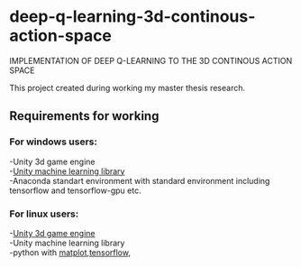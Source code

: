 # deep-q-learning-3d-continous-action-space
IMPLEMENTATION OF DEEP Q-LEARNING TO THE 3D CONTINOUS ACTION SPACE

This project created during working my master thesis research.

<h2>Requirements for working</h2>
<h3>For windows users:</h3>
-Unity 3d game engine<br>
-<a href="https://github.com/Unity-Technologies/ml-agents">Unity machine learning library</a><br>
-Anaconda standart environment with standard environment including tensorflow and tensorflow-gpu etc.<br>


<h3>For linux users:</h3>
-<a href="https://unity3d.com/">Unity 3d game engine</a><br>
-Unity machine learning library<br>
-python with <a href="https://github.com/matplotlib/matplotlib">matplot</a>,<a href="https://github.com/tensorflow/tensorflow">tensorflow</a>,<a href="https://github.com/numpy/numpy>numpy</a>

